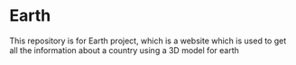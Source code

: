 # Earth
This repository is for Earth project, which is a website which is used to get all the information about a country using a 3D model for earth
